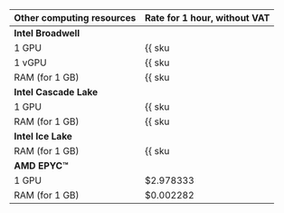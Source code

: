 Other computing resources | Rate for 1 hour, without VAT
--- | ---
**Intel Broadwell** |
1 GPU | {{ sku|USD|compute.vm.gpu.gpu-standard|string }}
1 vGPU | {{ sku|USD|compute.vm.gpu.vgpu-standard.v1|string }}
RAM (for 1 GB) | {{ sku|USD|compute.vm.ram|string }}
**Intel Cascade Lake** |
1 GPU | {{ sku|USD|compute.vm.gpu.gpu-standard.v2|string }}
RAM (for 1 GB) | {{ sku|USD|compute.vm.ram.v2|string }}
**Intel Ice Lake** |
RAM (for 1 GB) | {{ sku|USD|compute.vm.ram.v3|string }}
**AMD EPYC™** |
1 GPU | $2.978333
RAM (for 1 GB) | $0.002282
